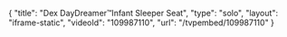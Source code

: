 {
    "title": "Dex DayDreamer&trade;Infant Sleeper Seat",
    "type": "solo",
    "layout": "iframe-static",
    "videoId": "109987110",
    "url": "\/tvpembed\/109987110"
}